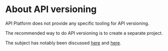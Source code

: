 # About API versioning

API Platform does not provide any specific tooling for API versioning.

The recommended way to do API versioning is to create a separate project.

The subject has notably been discussed [here](https://github.com/api-platform/core/issues/45) and [here](https://github.com/api-platform/core/issues/972).
